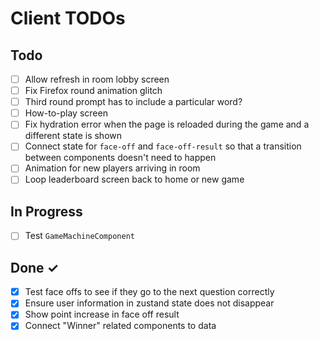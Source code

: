 # Client TODOs

## Todo

- [ ] Allow refresh in room lobby screen
- [ ] Fix Firefox round animation glitch
- [ ] Third round prompt has to include a particular word?
- [ ] How-to-play screen
- [ ] Fix hydration error when the page is reloaded during the game and a different state is shown
- [ ] Connect state for `face-off` and `face-off-result` so that a transition between components doesn't need to happen
- [ ] Animation for new players arriving in room
- [ ] Loop leaderboard screen back to home or new game

## In Progress

- [ ] Test `GameMachineComponent`

## Done ✓

- [x] Test face offs to see if they go to the next question correctly
- [x] Ensure user information in zustand state does not disappear
- [x] Show point increase in face off result
- [x] Connect "Winner" related components to data
